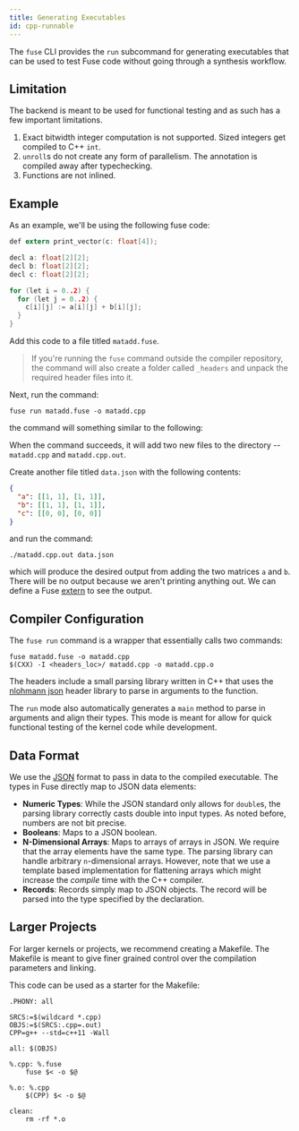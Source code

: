 ```yaml
---
title: Generating Executables
id: cpp-runnable
---
```


The `fuse` CLI provides the `run` subcommand for generating executables that
can be used to test Fuse code without going through a synthesis workflow.

## Limitation

The backend is meant to be used for functional testing and as such has a few
important limitations.

1. Exact bitwidth integer computation is not supported. Sized integers get
   compiled to C++ `int`.
2. `unroll`s do not create any form of parallelism. The annotation is compiled
   away after typechecking.
3. Functions are not inlined.

## Example

As an example, we'll be using the following fuse code:

```C
def extern print_vector(c: float[4]);

decl a: float[2][2];
decl b: float[2][2];
decl c: float[2][2];

for (let i = 0..2) {
  for (let j = 0..2) {
    c[i][j] := a[i][j] + b[i][j];
  }
}
```

Add this code to a file titled `matadd.fuse`.

> If you're running the `fuse` command outside the compiler repository, the
> command will also create a folder called `_headers` and unpack the required
> header files into it.

Next, run the command:

```
fuse run matadd.fuse -o matadd.cpp
```

the command will something similar to the following:

When the command succeeds, it will add two new files to the directory --
`matadd.cpp` and `matadd.cpp.out`.

Create another file titled `data.json` with the following contents:

```json
{
  "a": [[1, 1], [1, 1]],
  "b": [[1, 1], [1, 1]],
  "c": [[0, 0], [0, 0]]
}
```

and run the command:

```
./matadd.cpp.out data.json
```

which will produce the desired output from adding the two matrices `a` and `b`.
There will be no output because we aren't printing anything out. We can define
a Fuse [extern](binders.md#functions) to see the output.

## Compiler Configuration

The `fuse run` command is a wrapper that essentially calls two commands:

```
fuse matadd.fuse -o matadd.cpp
$(CXX) -I <headers_loc>/ matadd.cpp -o matadd.cpp.o
```

The headers include a small parsing library written in C++ that uses the
[nlohmann json](https://github.com/kazuho/picojson) header library to parse in
arguments to the function.

The `run` mode also automatically generates a `main` method to parse in
arguments and align their types. This mode is meant for allow for quick functional
testing of the kernel code while development.

## Data Format

We use the [JSON](https://www.json.org/) format to pass in data to the compiled
executable. The types in Fuse directly map to JSON data elements:

- **Numeric Types**: While the JSON standard only allows for `double`s, the
    parsing library correctly casts double into input types. As noted before,
    numbers are not bit precise.
- **Booleans**: Maps to a JSON boolean.
- **N-Dimensional Arrays**: Maps to arrays of arrays in JSON. We require that
   the array elements have the same type. The parsing library can handle
   arbitrary `n`-dimensional arrays. However, note that we use a template based
   implementation for flattening arrays which might increase the *compile* time
   with the C++ compiler.
- **Records**: Records simply map to JSON objects. The record will be parsed
  into the type specified by the declaration.

## Larger Projects

For larger kernels or projects, we recommend creating a Makefile. The Makefile
is meant to give finer grained control over the compilation parameters and
linking.

This code can be used as a starter for the Makefile:

```make
.PHONY: all

SRCS:=$(wildcard *.cpp)
OBJS:=$(SRCS:.cpp=.out)
CPP=g++ --std=c++11 -Wall

all: $(OBJS)

%.cpp: %.fuse
	fuse $< -o $@

%.o: %.cpp
	$(CPP) $< -o $@

clean:
	rm -rf *.o
```
